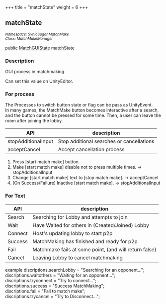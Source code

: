 +++
title = "matchState"
weight = 6
+++
## matchState
<small>*Namespace: SynicSugar.MatchMake* <br>
*Class: MatchMakeManager* </small>

public [MatchGUIState](../../MatchGUIState/) matchState

### Description
GUI process in matchmaking.

Can set this value on UnityEditor.


### For process
The Processes to switch button state or flag can be pass as UnityEvent.<br>
In many games, the MatchMake button becomes interactive after a search, and the button cannot be pressed for some time. Then, a user can leave the room after joining the lobby.

| API | description |
|---|---|
| stopAdditionalInput | Stop additional searches or cancellations |
| acceptCancel | Accept cancellation process |

1. Press [start match make] button.
2. Make [start match make] disable not to press multiple times. -> stopAdditionalInput
3. Change [start match make] text to [stop match make]. -> acceptCancel
4. (On Success/Failure) Inactive [start match make]. -> stopAdditionalInput
   
### For Text

| API | description |
|---|---|
| Search | Searching for Lobby and attempts to join |
| Wait | Have Waited for others in (Created/Joined) Lobby |
| Connect | Host's updating lobby to start p2p |
| Success | MatchMaking has finished and ready for p2p |
| Fail | Matchmake fails at some point, (and will return false) |
| Cancel | Leaving Lobby to cancel matchmaking |


example
discriptions.searchLobby = "Searching for an opponent...";<br>
discriptions.waitothers = "Waiting for an opponent...";<br>
discriptions.tryconnect = "Try to connect...";<br>
discriptions.success = "Success MatchMaking";<br>
discriptions.fail = "Fail to match make";<br>
discriptions.trycancel = "Try to Disconnect...";

